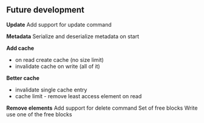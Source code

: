 ## Future development

**Update**
Add support for update command

**Metadata**
Serialize and deserialize metadata on start

**Add cache**
- on read create cache (no size limit)
- invalidate cache on write (all of it)

**Better cache**
- invalidate single cache entry
- cache limit - remove least access element on read

**Remove elements**
Add support for delete command 
Set of free blocks
Write use one of the free blocks
